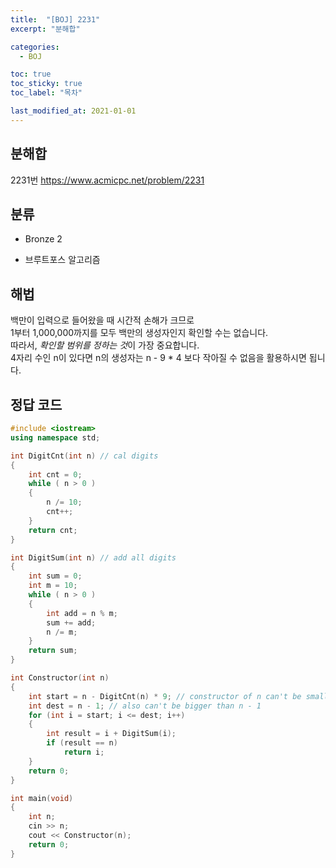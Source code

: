 ```yaml
---
title:  "[BOJ] 2231"
excerpt: "분해합"

categories:
  - BOJ

toc: true
toc_sticky: true
toc_label: "목차"

last_modified_at: 2021-01-01
---
```


## 분해합

2231번 <https://www.acmicpc.net/problem/2231>

## 분류
* Bronze 2

* 브루트포스 알고리즘

## 해법
백만이 입력으로 들어왔을 때 시간적 손해가 크므로<br>
1부터 1,000,000까지를 모두 백만의 생성자인지 확인할 수는 없습니다.<br>
따라서, *확인할 범위를 정하는 것*이 가장 중요합니다.<br>
4자리 수인 n이 있다면 n의 생성자는 n - 9 * 4 보다 작아질 수 없음을 활용하시면 됩니다.

## 정답 코드
```cpp
#include <iostream>
using namespace std;

int DigitCnt(int n) // cal digits
{
    int cnt = 0;
    while ( n > 0 )
    {
        n /= 10;
        cnt++;
    }
    return cnt;
}

int DigitSum(int n) // add all digits
{
    int sum = 0;
    int m = 10;
    while ( n > 0 )
    {
        int add = n % m;
        sum += add;
        n /= m;
    }
    return sum;
}

int Constructor(int n)
{
    int start = n - DigitCnt(n) * 9; // constructor of n can't be smaller than n - DigitCnt(n) * 9
    int dest = n - 1; // also can't be bigger than n - 1
    for (int i = start; i <= dest; i++)
    {
        int result = i + DigitSum(i);
        if (result == n)
            return i;
    }
    return 0;
}

int main(void)
{
    int n;
    cin >> n;
    cout << Constructor(n);
    return 0;
}
```